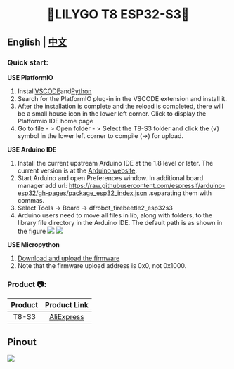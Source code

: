<!--
 * @Description: None
 * @version: V1.0.0
 * @Author: LILYGO_L
 * @Date: 2023-08-18 15:58:58
 * @LastEditors: LILYGO_L
 * @LastEditTime: 2023-08-18 18:07:49
 * @License: GPL 3.0
-->
<h1 align = "center">🌟LILYGO T8 ESP32-S3🌟</h1>

## **English | [中文](./README_CN.MD)**

<h3 align = "left">Quick start:</h3>

**USE PlatformIO**

1. Install[VSCODE](https://code.visualstudio.com/)and[Python](https://www.python.org/)
2. Search for the PlatformIO plug-in in the VSCODE extension and install it.
3. After the installation is complete and the reload is completed, there will be a small house icon in the lower left corner. Click to display the Platformio IDE home page
4. Go to file - > Open folder - > Select the T8-S3 folder and click the (√) symbol in the lower left corner to compile (→) for upload.

**USE Arduino IDE**

1. Install the current upstream Arduino IDE at the 1.8 level or later. The current version is at the [Arduino website](http://www.arduino.cc/en/main/software).
2. Start Arduino and open Preferences window. In additional board manager add url: https://raw.githubusercontent.com/espressif/arduino-esp32/gh-pages/package_esp32_index.json .separating them with commas.
3. Select Tools -> Board -> dfrobot_firebeetle2_esp32s3
4. Arduino users need to move all files in lib, along with folders, to the library file directory in the Arduino IDE. The default path is as shown in the figure
![](../image/Arduino_user_readme_01.png)
![](../image/Arduino_user_readme_02.png)

**USE Micropython**

1. [Download and upload the firmware]()
2. Note that the firmware upload address is 0x0, not 0x1000.

<h3 align = "left">Product 📷:</h3>

| Product |                            Product  Link                            |
| :-----: | :-----------------------------------------------------------------: |
|  T8-S3  | [AliExpress]() |

## Pinout

![](image/T8-S3_V1.0.jpg)








